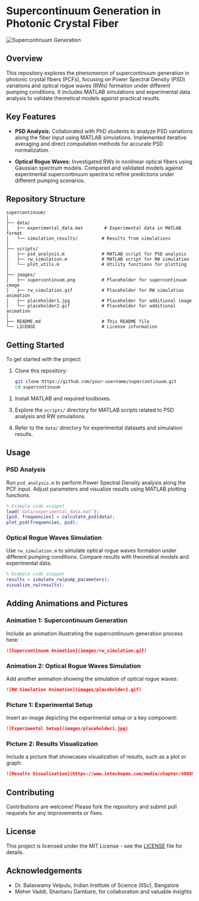 # Supercontinuum Generation in Photonic Crystal Fiber

![Supercontinuum Generation](https://www.bing.com/images/search?view=detailV2&ccid=5jNac0R7&id=8A1BE8FF8B0BE02F62C408E6500FEA83A9081120&thid=OIP.5jNac0R7bSVslRAuJ2cyCAHaHH&mediaurl=https%3a%2f%2fai2-s2-public.s3.amazonaws.com%2ffigures%2f2017-08-08%2f29e7e65f8557a12a93561f3e6ea9edfcd0ac78c2%2f1-Figure1-1.png&exph=590&expw=614&q=Supercontinuum+Generation+in+Photonic+Crystal+Fiber&simid=607990494576801660&FORM=IRPRST&ck=2A4254CDC47D162DF18E94FC5975B899&selectedIndex=15&itb=0)

## Overview


This repository explores the phenomenon of supercontinuum generation in photonic crystal fibers (PCFs), focusing on Power Spectral Density (PSD) variations and optical rogue waves (RWs) formation under different pumping conditions. It includes MATLAB simulations and experimental data analysis to validate theoretical models against practical results.

## Key Features

- **PSD Analysis:** Collaborated with PhD students to analyze PSD variations along the fiber input using MATLAB simulations. Implemented iterative averaging and direct computation methods for accurate PSD normalization.

- **Optical Rogue Waves:** Investigated RWs in nonlinear optical fibers using Gaussian spectrum models. Compared and validated models against experimental supercontinuum spectra to refine predictions under different pumping scenarios.

## Repository Structure

```
supercontinuum/
│
├── data/
│   ├── experimental_data.mat        # Experimental data in MATLAB format
│   └── simulation_results/         # Results from simulations
│
├── scripts/
│   ├── psd_analysis.m              # MATLAB script for PSD analysis
│   ├── rw_simulation.m             # MATLAB script for RW simulation
│   └── plot_utils.m                # Utility functions for plotting
│
├── images/
│   ├── supercontinuum.png          # Placeholder for supercontinuum image
│   ├── rw_simulation.gif           # Placeholder for RW simulation animation
│   ├── placeholder1.jpg            # Placeholder for additional image
│   └── placeholder2.gif            # Placeholder for additional animation
│
├── README.md                       # This README file
└── LICENSE                         # License information
```

## Getting Started

To get started with the project:

1. Clone this repository:
   ```bash
   git clone https://github.com/your-username/supercontinuum.git
   cd supercontinuum
   ```

2. Install MATLAB and required toolboxes.

3. Explore the `scripts/` directory for MATLAB scripts related to PSD analysis and RW simulations.

4. Refer to the `data/` directory for experimental datasets and simulation results.

## Usage

### PSD Analysis

Run `psd_analysis.m` to perform Power Spectral Density analysis along the PCF input. Adjust parameters and visualize results using MATLAB plotting functions.

```matlab
% Example code snippet
load('data/experimental_data.mat');
[psd, frequencies] = calculate_psd(data);
plot_psd(frequencies, psd);
```

### Optical Rogue Waves Simulation

Use `rw_simulation.m` to simulate optical rogue waves formation under different pumping conditions. Compare results with theoretical models and experimental data.

```matlab
% Example code snippet
results = simulate_rw(pump_parameters);
visualize_rw(results);
```

## Adding Animations and Pictures

### Animation 1: Supercontinuum Generation

Include an animation illustrating the supercontinuum generation process here:

```markdown
![Supercontinuum Animation](images/rw_simulation.gif)
```

### Animation 2: Optical Rogue Waves Simulation

Add another animation showing the simulation of optical rogue waves:

```markdown
![RW Simulation Animation](images/placeholder2.gif)
```

### Picture 1: Experimental Setup

Insert an image depicting the experimental setup or a key component:

```markdown
![Experimental Setup](images/placeholder1.jpg)
```

### Picture 2: Results Visualization

Include a picture that showcases visualization of results, such as a plot or graph:

```markdown
![Results Visualization](https://www.intechopen.com/media/chapter/48069/media/fig28.png)
```

## Contributing

Contributions are welcome! Please fork the repository and submit pull requests for any improvements or fixes.

## License

This project is licensed under the MIT License - see the [LICENSE](LICENSE) file for details.

## Acknowledgements

- Dr. Balaswamy Velpulu, Indian Institute of Science (IISc), Bangalore
- Meher Vaddi, Shantanu Dambare, for collaboration and valuable insights
